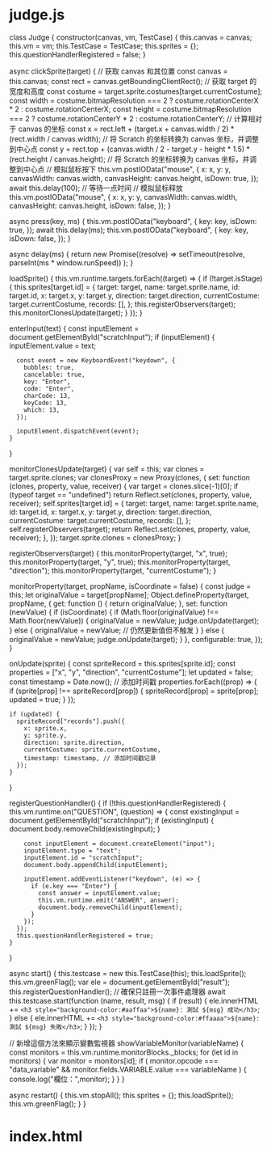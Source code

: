 # judge.js
class Judge {
  constructor(canvas, vm, TestCase) {
    this.canvas = canvas;
    this.vm = vm;
    this.TestCase = TestCase;
    this.sprites = {};
    this.questionHandlerRegistered = false;
  }

  async clickSprite(target) {
    // 获取 canvas 和其位置
    const canvas = this.canvas;
    const rect = canvas.getBoundingClientRect();
    // 获取 target 的宽度和高度
    const costume = target.sprite.costumes[target.currentCostume];
    const width =
      costume.bitmapResolution === 2
        ? costume.rotationCenterX * 2
        : costume.rotationCenterX;
    const height =
      costume.bitmapResolution === 2
        ? costume.rotationCenterY * 2
        : costume.rotationCenterY;
    // 计算相对于 canvas 的坐标
    const x =
      rect.left + (target.x + canvas.width / 2) * (rect.width / canvas.width); // 将 Scratch 的坐标转换为 canvas 坐标，并调整到中心点
    const y =
      rect.top +
      (canvas.width / 2 - target.y - height * 1.5) *
        (rect.height / canvas.height); // 将 Scratch 的坐标转换为 canvas 坐标，并调整到中心点
    // 模拟鼠标按下
    this.vm.postIOData("mouse", {
      x: x,
      y: y,
      canvasWidth: canvas.width,
      canvasHeight: canvas.height,
      isDown: true,
    });
    await this.delay(100); // 等待一点时间
    // 模拟鼠标释放
    this.vm.postIOData("mouse", {
      x: x,
      y: y,
      canvasWidth: canvas.width,
      canvasHeight: canvas.height,
      isDown: false,
    });
  }

  async press(key, ms) {
    this.vm.postIOData("keyboard", {
      key: key,
      isDown: true,
    });
    await this.delay(ms);
    this.vm.postIOData("keyboard", {
      key: key,
      isDown: false,
    });
  }

  async delay(ms) {
    return new Promise((resolve) =>
      setTimeout(resolve, parseInt(ms * window.runSpeed))
    );
  }

  loadSprite() {
    this.vm.runtime.targets.forEach((target) => {
      if (!target.isStage) {
        this.sprites[target.id] = {
          target: target,
          name: target.sprite.name,
          id: target.id,
          x: target.x,
          y: target.y,
          direction: target.direction,
          currentCostume: target.currentCostume,
          records: [],
        };
        this.registerObservers(target);
        this.monitorClonesUpdate(target);
      }
    });
  }

  enterInput(text) {
    const inputElement = document.getElementById("scratchInput");
    if (inputElement) {
      inputElement.value = text;

      const event = new KeyboardEvent("keydown", {
        bubbles: true,
        cancelable: true,
        key: "Enter",
        code: "Enter",
        charCode: 13,
        keyCode: 13,
        which: 13,
      });

      inputElement.dispatchEvent(event);
    }
  }

  monitorClonesUpdate(target) {
    var self = this;
    var clones = target.sprite.clones;
    var clonesProxy = new Proxy(clones, {
      set: function (clones, property, value, receiver) {
        var target = clones.slice(-1)[0];
        if (typeof target == "undefined")
          return Reflect.set(clones, property, value, receiver);
        self.sprites[target.id] = {
          target: target,
          name: target.sprite.name,
          id: target.id,
          x: target.x,
          y: target.y,
          direction: target.direction,
          currentCostume: target.currentCostume,
          records: [],
        };
        self.registerObservers(target);
        return Reflect.set(clones, property, value, receiver);
      },
    });
    target.sprite.clones = clonesProxy;
  }

  registerObservers(target) {
    this.monitorProperty(target, "x", true);
    this.monitorProperty(target, "y", true);
    this.monitorProperty(target, "direction");
    this.monitorProperty(target, "currentCostume");
  }

  monitorProperty(target, propName, isCoordinate = false) {
    const judge = this;
    let originalValue = target[propName];
    Object.defineProperty(target, propName, {
      get: function () {
        return originalValue;
      },
      set: function (newValue) {
        if (isCoordinate) {
          if (Math.floor(originalValue) !== Math.floor(newValue)) {
            originalValue = newValue;
            judge.onUpdate(target);
          } else {
            originalValue = newValue; // 仍然更新值但不触发
          }
        } else {
          originalValue = newValue;
          judge.onUpdate(target);
        }
      },
      configurable: true,
    });
  }

  onUpdate(sprite) {
    const spriteRecord = this.sprites[sprite.id];
    const properties = ["x", "y", "direction", "currentCostume"];
    let updated = false;
    const timestamp = Date.now(); // 添加时间戳
    properties.forEach((prop) => {
      if (sprite[prop] !== spriteRecord[prop]) {
        spriteRecord[prop] = sprite[prop];
        updated = true;
      }
    });

    if (updated) {
      spriteRecord["records"].push({
        x: sprite.x,
        y: sprite.y,
        direction: sprite.direction,
        currentCostume: sprite.currentCostume,
        timestamp: timestamp, // 添加时间戳记录
      });
    }
  }

  registerQuestionHandler() {
    if (!this.questionHandlerRegistered) {
      this.vm.runtime.on("QUESTION", (question) => {
        const existingInput = document.getElementById("scratchInput");
        if (existingInput) {
          document.body.removeChild(existingInput);
        }

        const inputElement = document.createElement("input");
        inputElement.type = "text";
        inputElement.id = "scratchInput";
        document.body.appendChild(inputElement);

        inputElement.addEventListener("keydown", (e) => {
          if (e.key === "Enter") {
            const answer = inputElement.value;
            this.vm.runtime.emit("ANSWER", answer);
            document.body.removeChild(inputElement);
          }
        });
      });
      this.questionHandlerRegistered = true;
    }
  }

  async start() {
    this.testcase = new this.TestCase(this);
    this.loadSprite();
    this.vm.greenFlag();
    var ele = document.getElementById("result");
    this.registerQuestionHandler(); // 確保只註冊一次事件處理器
    await this.testcase.start(function (name, result, msg) {
      if (result) {
        ele.innerHTML += `<h3 style="background-color:#aaffaa">${name}: 測試 ${msg} 成功</h3>`;
      } else {
        ele.innerHTML += `<h3 style="background-color:#ffaaaa">${name}: 測試 ${msg} 失敗</h3>`;
      }
    });
  }

  // 新增這個方法來顯示變數監視器
  showVariableMonitor(variableName) {
    const monitors = this.vm.runtime.monitorBlocks._blocks;
    for (let id in monitors) {
      var monitor = monitors[id];
      if (
        monitor.opcode === "data_variable" &&
        monitor.fields.VARIABLE.value === variableName
      ) {
        console.log("欄位：",monitor);
      }
    }
  }

  async restart() {
    this.vm.stopAll();
    this.sprites = {};
    this.loadSprite();
    this.vm.greenFlag();
  }
}


# index.html

<!DOCTYPE html>
<html lang="en">

<head>
    <meta charset="UTF-8">
    <meta name="viewport" content="width=device-width, initial-scale=1.0">
    <title>Scratch-Judge</title>
    <style>
        #main {
            display: flex;
            align-items: start;
            justify-content: space-around;
        }

        #test {
            flex: 0 0 auto;
            margin-right: 20px;
            border: 3px solid #ffa500;
        }

        #list {
            flex: 1 1 auto;
            background-color: #f4f4f4;
            padding: 10px;
            box-shadow: 0 4px 8px rgba(0, 0, 0, 0.1);
        }

        button {
            width: 150px;
            height: 24px;
            font-size: 16px;
            margin: 2px;
        }
    </style>
</head>

<body>
    <h2><a href="https://hackmd.io/@chihchao/r1DKLad2a#Unit-1-%E6%95%85%E4%BA%8B%E7%9A%84%E9%96%8B%E7%AB%AF">EGame
            Scratch 課程規劃</a></h2>
    <div id="container">
        <div id="main">
            <canvas id="test" width="640" height="480" style="width: 480px;"></canvas>
            <div id="list">
                <div>
                    <h2>測試結果</h2>
                </div>
                <div id="result"></div>
            </div>
        </div>
        <div id="testcase" style="margin:10px">
            <input style='height:24px' type="text" id="projectFile" placeholder="Enter SB3 file name" value="1-1">
            <button id="loadProjectButton">讀取</button>
            <button id="restartProjectButton" style="display:none;">重新執行</button>
            <div id="btnGroup" style="display: none;">
                <button onclick="setAndLoadProject('g-01')">01 你好世界</button>
                <button onclick="setAndLoadProject('g-02')">02 問答學堂</button>
                <button onclick="setAndLoadProject('g-03')">03 環遊世界</button>
                <button onclick="setAndLoadProject('g-04')">04 收集愛心</button>
                <button onclick="setAndLoadProject('g-05')">05 魔法世界</button>
                <br>
                <button onclick="setAndLoadProject('1-1')">1-1</button>
                <button onclick="setAndLoadProject('1-2')">1-2</button>
                <button onclick="setAndLoadProject('1-3')">1-3</button>
                <button onclick="setAndLoadProject('1-4')">1-4</button>
                <br>
                <button onclick="setAndLoadProject('2-1')">2-1</button>
                <button onclick="setAndLoadProject('2-2')">2-2</button>
                <button onclick="setAndLoadProject('2-3')">2-3</button>
                <button onclick="setAndLoadProject('2-4')">2-4</button>
                <br>
                <button onclick="setAndLoadProject('3-1')">3-1</button>
                <button onclick="setAndLoadProject('3-2')">3-2</button>
                <button onclick="setAndLoadProject('3-3')">3-3</button>
                <button onclick="setAndLoadProject('3-4')">3-4</button>
            </div>
        </div>
    </div>
    <script src="./scratch-vm.js"></script>
    <script src="./scratch-storage.js"></script>
    <script src="./scratch-svg-renderer.js"></script>
    <script src="./scratch-render.js"></script>
    <script src="./judge.js"></script>
    <script>
        window.devicePixelRatio = 1;
        var canvas = document.getElementById('test');
        var render = new ScratchRender(canvas);
        var vm = new VirtualMachine();
        var storage = new ScratchStorage();
        vm.attachStorage(storage);
        vm.attachRenderer(render);
        vm.attachV2SVGAdapter(new ScratchSVGRenderer.SVGRenderer());
        vm.attachV2BitmapAdapter(new ScratchSVGRenderer.BitmapAdapter());

        let lastTime = 0;
        window.frameRate = 60; // 初始幀率 (每秒幀數)
        const originalStep = vm.runtime._step;
        window.runSpeed = 100.0 / window.frameRate;

        function setFrameRate(newFrameRate) {
            window.frameRate = newFrameRate;
            window.runSpeed = 100.0 / window.frameRate;
        }

        vm.runtime._step = function (time) {
            if (time - lastTime >= 1000 / window.frameRate) {
                lastTime = time;
                originalStep.call(vm.runtime, time);
            }
            requestAnimationFrame(vm.runtime._step.bind(vm.runtime));
        };

        document.addEventListener('keydown', e => {
            vm.postIOData('keyboard', {
                key: e.key,
                isDown: true
            });
        });

        document.addEventListener('keyup', e => {
            vm.postIOData('keyboard', {
                key: e.key,
                isDown: false
            });
        });

        function getMousePosition(event, rect) {
            const x = event.clientX - rect.left;
            const y = event.clientY - rect.top;
            return { x, y };
        }

        canvas.addEventListener('mousedown', e => {
            const rect = canvas.getBoundingClientRect();
            const { x, y } = getMousePosition(e, rect);
            vm.postIOData('mouse', {
                x: x,
                y: y,
                canvasWidth: canvas.width,
                canvasHeight: canvas.height,
                isDown: true
            });
        });

        canvas.addEventListener('mouseup', e => {
            const rect = canvas.getBoundingClientRect();
            const { x, y } = getMousePosition(e, rect);
            vm.postIOData('mouse', {
                x: x,
                y: y,
                canvasWidth: canvas.width,
                canvasHeight: canvas.height,
                isDown: false
            });
        });

        canvas.addEventListener('mousemove', e => {
            const rect = canvas.getBoundingClientRect();
            const { x, y } = getMousePosition(e, rect);
            vm.postIOData('mouse', {
                x: x,
                y: y,
                canvasWidth: canvas.width,
                canvasHeight: canvas.height,
                isDown: e.buttons === 1 // 如果按下滑鼠左鍵
            });
        });

        function loadProject(projectFileName) {
            var script = document.createElement('script');
            script.src = `./stage/${projectFileName}.js`;
            script.onload = () => {
                fetch(`./stage/${projectFileName}.sb3`).then(response => response.arrayBuffer()).then(projectData => {
                    vm.start();
                    vm.loadProject(projectData).then(async () => {
                        console.log("loadProject...");
                        var judge = new Judge(canvas, vm, window.TestCase);
                        window.judge = judge; // 保存 judge 以便重新執行時使用
                        document.getElementById('restartProjectButton').style.display = '';

                        // 添加变量检查和调试代码
                        const stage = vm.runtime.getTargetForStage();
                        if (stage) {
                            console.log('Variables:', stage.variables);

                            // 遍历所有变量，确保它们被标记为可见
                            for (let variableId in stage.variables) {
                                let variable = stage.variables[variableId];
                                if (variable.visible === false) {
                                    variable.visible = true;
                                    console.log(`Variable ${variable.name} set to visible`);
                                }
                            }

                            // 手动触发变量显示更新
                            vm.runtime.requestRedraw();

                            // 添加变量显示更新逻辑
                            vm.runtime.on('VARIABLE_CHANGED', (data) => {
                                console.log(`Variable ${data.name} changed to ${data.newValue}`);
                                vm.runtime.requestRedraw();
                            });

                        } else {
                            console.error('Failed to get stage.');
                        }

                        await judge.start();

                    }).catch(error => {
                        console.error('Failed to load or start the project:', error);
                    });
                }).catch(error => {
                    console.error('Failed to fetch the .sb3 file:', error);
                });
            };
            script.onerror = () => {
                console.error('Failed to load the JS file:', error);
            };
            document.head.appendChild(script);
        }

        function setAndLoadProject(projectFileName) {
            result.innerHTML = '';
            document.getElementById('projectFile').value = projectFileName;
            loadProject(projectFileName);
        }

        document.getElementById('loadProjectButton').addEventListener('click', () => {
            var projectFileName = document.getElementById('projectFile').value;
            loadProject(projectFileName);
        });

        document.getElementById('projectFile').addEventListener('keydown', e => {
            if (e.key === 'Enter') {
                var projectFileName = document.getElementById('projectFile').value;
                loadProject(projectFileName);
            }
        });

        document.getElementById('restartProjectButton').addEventListener('click', () => {
            result.innerHTML = '';
            window.judge.restart();
        });

        btnGroup.style['display'] = "";
    </script>
</body>

</html>

===
我正在寫一個程式 judge.js + index.html 使用了 Scratch-VM ，可以用來載入 .sb3檔案，
然後執行 .sb3 檔案，紀錄 .sb3檔案中每個 sprite 的物件資訊，目的是用來判斷該 .sb3檔案
是否有滿足題目要求。例如有一個角色從左側移動到右側，或角色是否有切換造型。

你先看完程式碼準備好，我要問你一些問題



